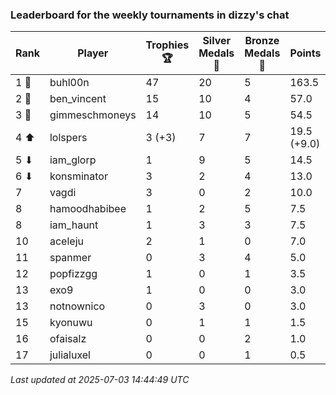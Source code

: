 ### Leaderboard for the weekly tournaments in dizzy's chat
| Rank | Player | Trophies 🏆 | Silver Medals 🥈 | Bronze Medals 🥉 | Points |
|------|--------|-------------|------------------|------------------|--------|
| 1 🥇 | buhl00n | 47 | 20 | 5 | 163.5 |
| 2 🥈 | ben_vincent | 15 | 10 | 4 | 57.0 |
| 3 🥉 | gimmeschmoneys | 14 | 10 | 5 | 54.5 |
| 4 ⬆| lolspers | 3 (+3) | 7 | 7 | 19.5 (+9.0) |
| 5 ⬇| iam_glorp | 1 | 9 | 5 | 14.5 |
| 6 ⬇| konsminator | 3 | 2 | 4 | 13.0 |
| 7 | vagdi | 3 | 0 | 2 | 10.0 |
| 8 | hamoodhabibee | 1 | 2 | 5 | 7.5 |
| 8 | iam_haunt | 1 | 3 | 3 | 7.5 |
| 10 | aceleju | 2 | 1 | 0 | 7.0 |
| 11 | spanmer | 0 | 3 | 4 | 5.0 |
| 12 | popfizzgg | 1 | 0 | 1 | 3.5 |
| 13 | exo9 | 1 | 0 | 0 | 3.0 |
| 13 | notnownico | 0 | 3 | 0 | 3.0 |
| 15 | kyonuwu | 0 | 1 | 1 | 1.5 |
| 16 | ofaisalz | 0 | 0 | 2 | 1.0 |
| 17 | julialuxel | 0 | 0 | 1 | 0.5 |

_Last updated at 2025-07-03 14:44:49 UTC_